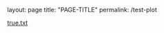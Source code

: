 layout: page
title: "PAGE-TITLE"
permalink: /test-plot

[true.txt](https://github.com/oliviabp/bp/files/11937217/true.txt)

